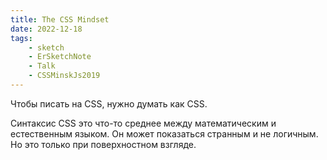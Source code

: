 ```yaml
---
title: The CSS Mindset
date: 2022-12-18
tags:
    - sketch
    - ErSketchNote
    - Talk
    - CSSMinskJs2019
---
```


Чтобы писать на CSS, нужно думать как CSS.

Синтаксис CSS это что-то среднее между математическим и естественным языком. Он может показаться странным и не логичным. Но это только при поверхностном взгляде.
